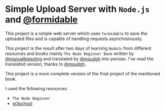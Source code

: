 # Simple Upload Server with `Node.js` and [@formidable](https://github.com/node-formidable/formidable)

This project is a simple web server which uses `formidable` to save the uploaded files and is capable of handling requests asynchronously.

This project is the result after two days of learning `NodeJs` from different resources and books mainly `The Node Beginner Book` written by [@manuelkiessling](https://github.com/manuelkiessling) and translated by [@msudgh](https://github.com/msudgh/) into persian. I've read the translated version, thanks to [@msudgh](https://github.com/msudgh/).

This project is a more complete version of the final project of the mentioned book.

I used the following resources:

* `The Node Beginner`
* [w3school](https://www.w3schools.com/)
